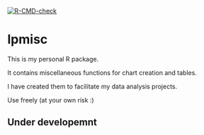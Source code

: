 <!-- badges: start -->
[![R-CMD-check](https://github.com/lefkiospaikousis/lpmisc/actions/workflows/R-CMD-check.yaml/badge.svg)](https://github.com/lefkiospaikousis/lpmisc/actions/workflows/R-CMD-check.yaml)
<!-- badges: end -->
# lpmisc

This is my personal R package.

It contains miscellaneous functions for chart creation and tables.

I have created them to facilitate my data analysis projects.

Use freely (at your own risk :)

## Under developemnt ##
